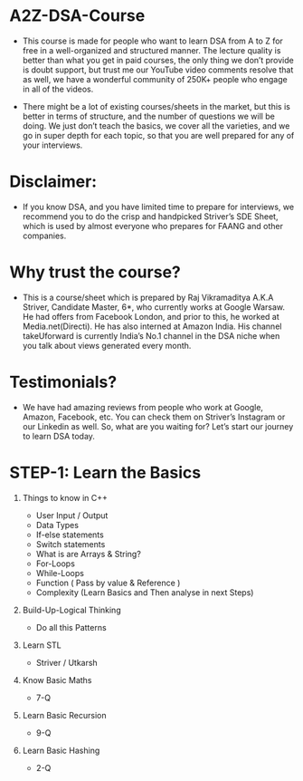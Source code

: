 # A2Z-DSA-Course

- This course is made for people who want to learn DSA from A to Z for free in a well-organized and structured manner. The lecture quality is better than what you get in paid courses, the only thing we don’t provide is doubt support, but trust me our YouTube video comments resolve that as well, we have a wonderful community of 250K+ people who engage in all of the videos.

- There might be a lot of existing courses/sheets in the market, but this is better in terms of structure, and the number of questions we will be doing. We just don’t teach the basics, we cover all the varieties, and we go in super depth for each topic, so that you are well prepared for any of your interviews.

# Disclaimer: 
- If you know DSA, and you have limited time to prepare for interviews, we recommend you to do the crisp and handpicked Striver’s SDE Sheet, which is used by almost everyone who prepares for FAANG and other companies.

# Why trust the course? 
- This is a course/sheet which is prepared by Raj Vikramaditya A.K.A Striver, Candidate Master, 6*, who currently works at Google Warsaw. He had offers from Facebook London, and prior to this, he worked at Media.net(Directi). He has also interned at Amazon India. His channel takeUforward is currently India’s No.1 channel in the DSA niche when you talk about views generated every month.

# Testimonials? 
- We have had amazing reviews from people who work at Google, Amazon, Facebook, etc. You can check them on Striver’s Instagram or our Linkedin as well. So, what are you waiting for? Let’s start our journey to learn DSA today.

# STEP-1: Learn the Basics

1. Things to know in C++
   - User Input / Output
   - Data Types
   - If-else statements
   - Switch statements
   - What is are Arrays & String?
   - For-Loops
   - While-Loops
   - Function ( Pass by value & Reference )
   - Complexity (Learn Basics and Then analyse in next Steps)
   
2. Build-Up-Logical Thinking
   - Do all this Patterns

3. Learn STL
   - Striver / Utkarsh

4. Know Basic Maths
   - 7-Q

5. Learn Basic Recursion
   - 9-Q

6. Learn Basic Hashing
   - 2-Q

